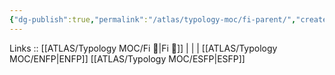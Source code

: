 ```yaml
---
{"dg-publish":true,"permalink":"/atlas/typology-moc/fi-parent/","created":"","updated":"2023-02-26T16:45:14.781+01:00"}
---
```


Links :: [[ATLAS/Typology MOC/Fi 🔱\|Fi 🔱]] |  |  | 
[[ATLAS/Typology MOC/ENFP\|ENFP]]
[[ATLAS/Typology MOC/ESFP\|ESFP]]
